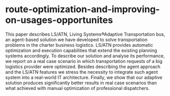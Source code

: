 # route-optimization-and-improving-on-usages-opportunites
  This paper describes LS/ATN, Living Systems®Adaptive Transportation bus, an agent-based solution we have developed to solve transportation problems in the charter business logistics. LS/ATN provides automatic optimization and execution capabilities that extend the existing planning systems accordingly. To describe our solution and analyse its performance, we report on a real case scenario in which transportation requests of a big logistics provider were optimized. Besides describing the agent approach and the LS/ATN features we stress the necessity to integrate such agent system into a real-world IT architecture. Finally, we show that our adaptive solution produces significantly better results in real case scenarios than what achieved with manual optimization of professional dispatchers.
